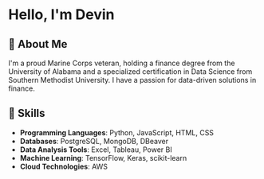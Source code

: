 # Hello, I'm Devin

## 🌟 About Me
I'm a proud Marine Corps veteran, holding a finance degree from the University of Alabama and a specialized certification in Data Science from Southern Methodist University. 
I have  a passion for data-driven solutions in finance.

## 🚀 Skills
- **Programming Languages**: Python, JavaScript, HTML, CSS
- **Databases**: PostgreSQL, MongoDB, DBeaver
- **Data Analysis Tools**: Excel, Tableau, Power BI
- **Machine Learning**: TensorFlow, Keras, scikit-learn
- **Cloud Technologies**: AWS

